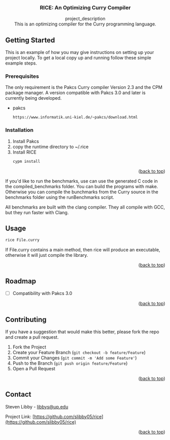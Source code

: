 <a name="readme-top"></a>



<h3 align="center">RICE: An Optimizing Curry Compiler</h3>

  <p align="center">
    project_description
    <br />
    This is an optimizing compiler for the Curry programming language.

  </p>
</div>

## Getting Started

This is an example of how you may give instructions on setting up your project locally.
To get a local copy up and running follow these simple example steps.

### Prerequisites

The only requirement is the Pakcs Curry compiler Version 2.3 and the CPM package manager.
A version compatible with Pakcs 3.0 and later is currently being developed.

* pakcs
  ```
  https://www.informatik.uni-kiel.de/~pakcs/download.html
  ```

### Installation

1. Install Pakcs
2. copy the runtime directory to ~/.rice
3. Install RICE
   ```sh
   cypm install
   ```

<p align="right">(<a href="#readme-top">back to top</a>)</p>

If you'd like to run the benchmarks, use can use the generated C code in the 
compiled_benchmarks folder.
You can build the programs with make.
Otherwise you can compile the bunchmarks from the Curry source in the benchmarks folder
using the runBenchmarks script.

All benchmarks are built with the clang compiler.
They all compile with GCC, but they run faster with Clang.

<!-- USAGE EXAMPLES -->
## Usage

```sh
rice File.curry
```

If File.curry contains a main method, then rice will produce an executable,
otherwise it will just compile the library.

<p align="right">(<a href="#readme-top">back to top</a>)</p>



<!-- ROADMAP -->
## Roadmap

- [ ] Compatibility with Pakcs 3.0


<p align="right">(<a href="#readme-top">back to top</a>)</p>



<!-- CONTRIBUTING -->
## Contributing

If you have a suggestion that would make this better, please fork the repo and create a pull request.

1. Fork the Project
2. Create your Feature Branch (`git checkout -b feature/Feature`)
3. Commit your Changes (`git commit -m 'Add some Feature'`)
4. Push to the Branch (`git push origin feature/Feature`)
5. Open a Pull Request

<p align="right">(<a href="#readme-top">back to top</a>)</p>




<!-- CONTACT -->
## Contact

Steven Libby - libbys@up.edu

Project Link: [https://github.com/slibby05/rice](https://github.com/slibby05/rice)

<p align="right">(<a href="#readme-top">back to top</a>)</p>

